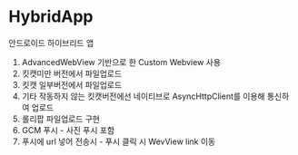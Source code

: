 # HybridApp
안드로이드 하이브리드 앱

1. AdvancedWebView 기반으로 한 Custom Webview 사용
2. 킷캣미만 버전에서 파일업로드 
3. 킷캣 일부버전에서 파일업로드 
4. 기타 작동하지 않는 킷캣버전에선 네이티브로 AsyncHttpClient를 이용해 통신하여 업로드 
5. 롤리팝 파일업로드 구현 
6. GCM 푸시 - 사진 푸시 포함
7. 푸시에 url 넣어 전송시 - 푸시 클릭 시 WevView link 이동 
 
